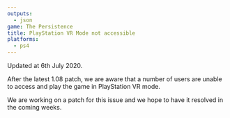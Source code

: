 ```yaml
---
outputs:
  - json
game: The Persistence
title: PlayStation VR Mode not accessible
platforms:
  - ps4
---
```

Updated at 6th July 2020.

After the latest 1.08 patch, we are aware that a number of users are unable to access and play the game in PlayStation VR mode.

We are working on a patch for this issue and we hope to have it resolved in the coming weeks.